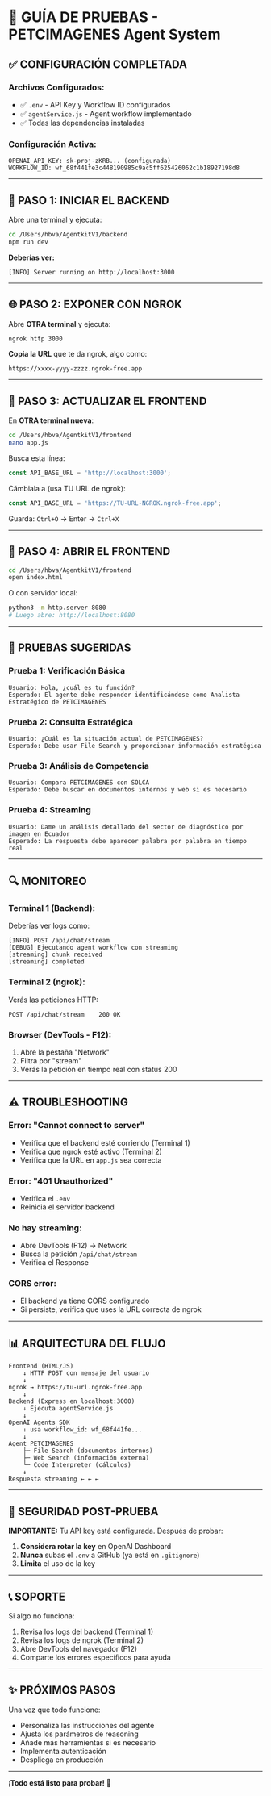 # 🧪 GUÍA DE PRUEBAS - PETCIMAGENES Agent System

## ✅ CONFIGURACIÓN COMPLETADA

### Archivos Configurados:
- ✅ `.env` - API Key y Workflow ID configurados
- ✅ `agentService.js` - Agent workflow implementado
- ✅ Todas las dependencias instaladas

### Configuración Activa:
```
OPENAI_API_KEY: sk-proj-zKRB... (configurada)
WORKFLOW_ID: wf_68f441fe3c448190985c9ac5ff625426062c1b18927198d8
```

---

## 🚀 PASO 1: INICIAR EL BACKEND

Abre una terminal y ejecuta:

```bash
cd /Users/hbva/AgentkitV1/backend
npm run dev
```

**Deberías ver:**
```
[INFO] Server running on http://localhost:3000
```

---

## 🌐 PASO 2: EXPONER CON NGROK

Abre **OTRA terminal** y ejecuta:

```bash
ngrok http 3000
```

**Copia la URL** que te da ngrok, algo como:
```
https://xxxx-yyyy-zzzz.ngrok-free.app
```

---

## 📝 PASO 3: ACTUALIZAR EL FRONTEND

En **OTRA terminal nueva**:

```bash
cd /Users/hbva/AgentkitV1/frontend
nano app.js
```

Busca esta línea:
```javascript
const API_BASE_URL = 'http://localhost:3000';
```

Cámbiala a (usa TU URL de ngrok):
```javascript
const API_BASE_URL = 'https://TU-URL-NGROK.ngrok-free.app';
```

Guarda: `Ctrl+O` → Enter → `Ctrl+X`

---

## 🎯 PASO 4: ABRIR EL FRONTEND

```bash
cd /Users/hbva/AgentkitV1/frontend
open index.html
```

O con servidor local:
```bash
python3 -m http.server 8080
# Luego abre: http://localhost:8080
```

---

## 🧪 PRUEBAS SUGERIDAS

### Prueba 1: Verificación Básica
```
Usuario: Hola, ¿cuál es tu función?
Esperado: El agente debe responder identificándose como Analista Estratégico de PETCIMAGENES
```

### Prueba 2: Consulta Estratégica
```
Usuario: ¿Cuál es la situación actual de PETCIMAGENES?
Esperado: Debe usar File Search y proporcionar información estratégica
```

### Prueba 3: Análisis de Competencia
```
Usuario: Compara PETCIMAGENES con SOLCA
Esperado: Debe buscar en documentos internos y web si es necesario
```

### Prueba 4: Streaming
```
Usuario: Dame un análisis detallado del sector de diagnóstico por imagen en Ecuador
Esperado: La respuesta debe aparecer palabra por palabra en tiempo real
```

---

## 🔍 MONITOREO

### Terminal 1 (Backend):
Deberías ver logs como:
```
[INFO] POST /api/chat/stream
[DEBUG] Ejecutando agent workflow con streaming
[streaming] chunk received
[streaming] completed
```

### Terminal 2 (ngrok):
Verás las peticiones HTTP:
```
POST /api/chat/stream    200 OK
```

### Browser (DevTools - F12):
1. Abre la pestaña "Network"
2. Filtra por "stream"
3. Verás la petición en tiempo real con status 200

---

## ⚠️ TROUBLESHOOTING

### Error: "Cannot connect to server"
- Verifica que el backend esté corriendo (Terminal 1)
- Verifica que ngrok esté activo (Terminal 2)
- Verifica que la URL en `app.js` sea correcta

### Error: "401 Unauthorized"
- Verifica el `.env`
- Reinicia el servidor backend

### No hay streaming:
- Abre DevTools (F12) → Network
- Busca la petición `/api/chat/stream`
- Verifica el Response

### CORS error:
- El backend ya tiene CORS configurado
- Si persiste, verifica que uses la URL correcta de ngrok

---

## 📊 ARQUITECTURA DEL FLUJO

```
Frontend (HTML/JS)
    ↓ HTTP POST con mensaje del usuario
    ↓
ngrok → https://tu-url.ngrok-free.app
    ↓
Backend (Express en localhost:3000)
    ↓ Ejecuta agentService.js
    ↓
OpenAI Agents SDK
    ↓ usa workflow_id: wf_68f441fe...
    ↓
Agent PETCIMAGENES
    ├─ File Search (documentos internos)
    ├─ Web Search (información externa)
    └─ Code Interpreter (cálculos)
    ↓
Respuesta streaming ← ← ← 
```

---

## 🔐 SEGURIDAD POST-PRUEBA

**IMPORTANTE:** Tu API key está configurada. Después de probar:

1. **Considera rotar la key** en OpenAI Dashboard
2. **Nunca** subas el `.env` a GitHub (ya está en `.gitignore`)
3. **Limita** el uso de la key

---

## 📞 SOPORTE

Si algo no funciona:
1. Revisa los logs del backend (Terminal 1)
2. Revisa los logs de ngrok (Terminal 2)
3. Abre DevTools del navegador (F12)
4. Comparte los errores específicos para ayuda

---

## ✨ PRÓXIMOS PASOS

Una vez que todo funcione:
- Personaliza las instrucciones del agente
- Ajusta los parámetros de reasoning
- Añade más herramientas si es necesario
- Implementa autenticación
- Despliega en producción

---

**¡Todo está listo para probar! 🚀**

